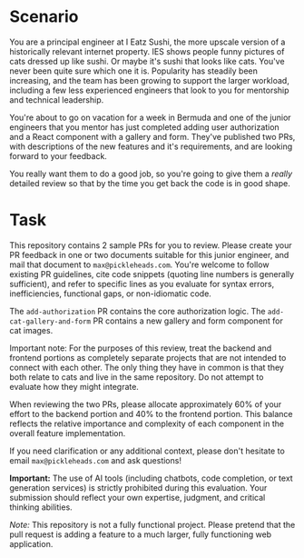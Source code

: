 # Scenario

You are a principal engineer at I Eatz Sushi, the more upscale version of a
historically relevant internet property. IES shows people funny pictures of cats
dressed up like sushi. Or maybe it's sushi that looks like cats. You've never
been quite sure which one it is. Popularity has steadily been increasing, and
the team has been growing to support the larger workload, including a few less
experienced engineers that look to you for mentorship and technical leadership.

You're about to go on vacation for a week in Bermuda and one of the junior
engineers that you mentor has just completed adding user authorization and a React component with a gallery and form. They've published two PRs, with descriptions of the new features and it's requirements, and are
looking forward to your feedback.

You really want them to do a good job, so you're going to give them a _really_
detailed review so that by the time you get back the code is in good shape.

# Task

This repository contains 2 sample PRs for you to review. Please create your PR
feedback in one or two documents suitable for this junior engineer, and mail that
document to `max@pickleheads.com`. You're welcome to follow existing PR
guidelines, cite code snippets (quoting line numbers is generally sufficient),
and refer to specific lines as you evaluate for syntax errors, inefficiencies,
functional gaps, or non-idiomatic code.

The `add-authorization` PR contains the core authorization logic.
The `add-cat-gallery-and-form` PR contains a new gallery and form component for cat images.

Important note: For the purposes of this review, treat the backend and frontend portions as completely separate projects that are not intended to connect with each other. The only thing they have in common is that they both relate to cats and live in the same repository. Do not attempt to evaluate how they might integrate.

When reviewing the two PRs, please allocate approximately 60% of your effort to the backend portion and 40% to the frontend portion. This balance reflects the relative importance and complexity of each component in the overall feature implementation.

If you need clarification or any additional context, please don't hesitate to
email `max@pickleheads.com` and ask questions!

**Important:** The use of AI tools (including chatbots, code completion, or text generation services) is strictly prohibited during this evaluation. Your submission should reflect your own expertise, judgment, and critical thinking abilities.

_Note:_ This repository is not a fully functional project. Please pretend that
the pull request is adding a feature to a much larger, fully functioning web
application.
